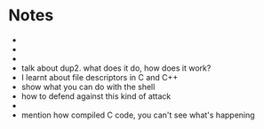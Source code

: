 # Notes

*
*
*
* talk about dup2. what does it do, how does it work?
* I learnt about file descriptors in C and C++
* show what you can do with the shell
* how to defend against this kind of attack
*
* mention how compiled C code, you can't see what's happening
